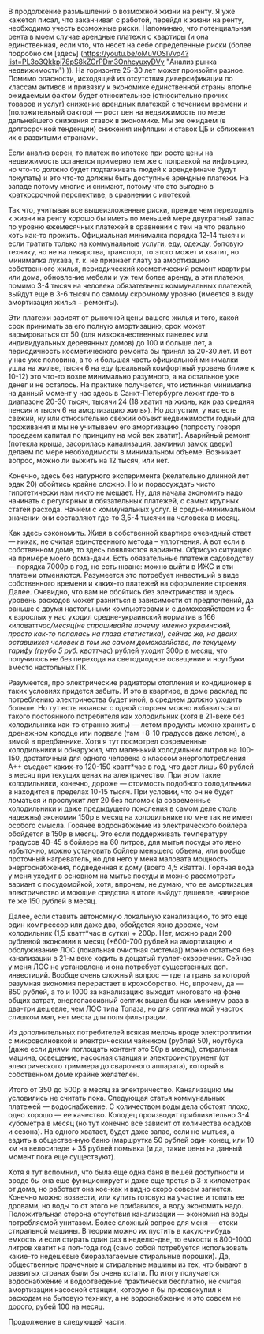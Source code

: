 В продолжение размышлений о возможной жизни на ренту. Я уже кажется писал, что заканчивая с работой, перейдя к жизни на ренту, необходимо учесть возможные риски. Напоминаю, что потенциальная рента в моем случае арендные платежи с квартиры (и она единственная, если что, что несет на себе определенные риски (более подробно см [здесь] (https://youtu.be/oMuVOSIVvq4?list=PL3o3Qkkpj78pS8kZGrPDm3OnhcyuxyDVy "Анализ рынка недвижимости") )). На горизонте 25-30 лет может произойти разное. Помимо опасности, исходящей из отсутствия диверсификации по классам активов и привязку к экономике единственной страны вполне ожидаемым фактом будет относительное (относительно прочих товаров и услуг) снижение арендных платежей с течением времени и (положительный фактор) — рост цен на недвижимость по мере дальнейшего снижения ставок в экономике. Мы же ожидаем (в долгосрочной тенденции) снижения инфляции и ставок ЦБ и сближения их с развитыми странами.

Если анализ верен, то платеж по ипотеке при росте цены на недвижимость останется примерно тем же с поправкой на инфляцию, но что-то должно будет подталкивать людей к аренде(иначе будут покупать) и это что-то должны быть доступные арендные платежи. На западе потому многие и снимают, потому что это выгодно в краткосрочной перспективе, в сравнении с ипотекой.

Так что, учитывая все вышеизложенные риски, прежде чем переходить к жизни на ренту хорошо бы иметь по меньшей мере двукратный запас по уровню ежемесячных платежей в сравнении с тем на что реально хоть как-то прожить. Официальная минималка порядка 12-14 тысяч и если тратить только на коммунальные услуги, еду, одежду, бытовую технику, но не на лекарства, транспорт, то этого может и хватит, но минималка лукава, т. к. не признает плату за амортизацию собственного жилья, периодический косметический ремонт квартиры или дома, обновление мебели и уж тем более аренду, а эти платежи, помимо 3-4 тысяч на человека обязательных коммунальных платежей, выйдут еще в 3-6 тысяч по самому скромному уровню (имеется в виду амортизация жилья + ремонты). 

Эти платежи зависят от рыночной цены вашего жилья и того, какой срок принимать за его полную амортизацию, срок может варьироваться от 50 (для низкокачественных панелек или индивидуальных деревянных домов) до 100 и больше лет, а периодичность косметического ремонта  бы принял за 20-30 лет. И вот у нас уже половина, а то и большая часть официальной минималки ушла на жилье, тысяч 6 на еду (реальный комфортный уровень ближе к 10-12) это что-то возле минимально разумного, а на остальное уже денег и не осталось. На практике получается, что истинная минималка на данный момент у нас здесь в Санкт-Петербурге лежит где-то в диапазоне 20-30 тысяч, тысячи 24 (18 хватит на жизнь, как раз средняя пенсия и тысяч 6 на амортизацию жилья).
Но допустим, у нас есть свежий, ну или относительно свежий объект недвижимости годный для проживания и мы не учитываем его амортизацию (попросту говоря проедаем капитал по принципу на мой век хватит). Аварийный ремонт (потекла крыша, засорилась канализация, заклинил замок двери) делаем по мере необходимости в минимальном объеме. Возникает вопрос, можно ли выжить на 12 тысяч, или нет.

Конечно, здесь без натурного эксперимента (желательно длинной лет эдак 20) обойтись крайне сложно. Но и порассуждать чисто гипотетически нам никто не мешает. Ну, для начала экономить надо начинать с регулярных и обязательных платежей, с самых крупных статей расхода. Начнем с коммунальных услуг. В средне-минимальном значении они составляют где-то 3,5-4 тысячи на человека в месяц.

Как здесь сэкономить. Живя в собственной квартире очевидный ответ — никак, не считая единственного метода – уплотнения. А вот если в собственном доме, то здесь появляются варианты. Обрисую ситуацию на примере моего дома-дачи. Есть обязательные платежи садоводству — порядка 7000р в год, но есть нюанс: можно выйти в ИЖС и эти платежи отменяются. Разумеется это потребует инвестиций в виде собственного времени и каких-то платежей на оформление строения. 
Далее. Очевидно, что вам не обойтись без электричества и здесь уровень расходов может разниться в зависимости от предпочтений, да раньше с двумя настольными компьютерами и с домохозяйством из 4-х взрослых у нас уходил средне-украинский норматив в 166 киловатт*час/месяц(не спрашивайте почему именно украинский, просто как-то попалась на глаза статистика), сейчас же, на двоих оставшихся человек в том же самом домохозяйстве, по текущему тарифу (грубо 5 руб. кватт*час) рублей уходит 300р в месяц, что получилось не без перехода на светодиодное освещение и ноутбуки вместо настольных ПК.

Разумеется, про электрические радиаторы отопления и кондиционер в таких условиях придется забыть. И это в квартире, в доме расклад по потреблению электричества будет иной, в среднем должно уходить больше. Но тут есть нюансы: с одной стороны можно избавиться от такого постоянного потребителя как холодильник (хотя в 21-веке без холодильника как-то странно жить) — летом продукты можно хранить в дренажном колодце или подвале (там +8-10 градусов даже летом), а зимой в предбаннике. Хотя я тут посмотрел современные холодильники и обнаружил, что маленький холодильник литров на 100-150, достаточный для одного человека с классом энергопотребления А++ съедает каких-то 120-150 кватт*час в год, что дает лишь 60 рублей в месяц при текущих ценах на электричество. При этом такие холодильники, конечно, дороже — стоимость подобного холодильника в находится в пределах 10-15 тысяч. При условии, что он не будет ломаться и прослужит лет 20 без поломок (а современные холодильники и даже предыдущего поколения в самом деле столь надежны) экономия 150р в месяц на холодильнике по мне так не имеет особого смысла.
Горячее водоснабжение из электрического бойлера обойдется  в 150р в месяц. Это если поддерживать температуру градусов 40-45 в бойлере на 60 литров, для мытья посуды это явно избыточно, можно установить бойлер меньшего объема, или вообще проточный нагреватель, но для него у меня маловата мощность энергоснабжения, подведенная к дому (всего 4,5 кВатта). Горячая вода у меня уходит в основном на мытье посуды и можно рассмотреть вариант с посудомойкой, хотя, впрочем, не думаю, что ее амортизация электричество и моющие средства в итоге выйдут дешевле, наверное те же 150 рублей в месяц. 

Далее, если ставить автономную локальную канализацию, то это еще один компрессор или даже два, обойдется явно дороже, чем холодильник (1,5 кватт*час в сутки) + 200р. Нет, можно ради 200 рублевой экономии в месяц (+600-700 рублей на амортизацию и обслуживание ЛОС (локальная очистная система)) можно остаться без канализации в 21-м веке ходить в дощатый туалет-скворечник. Сейчас у меня ЛОС не установлена и она потребует существенных доп. инвестиций. Вообще очень сложный вопрос — где та грань за которой разумная экономия перерастает в крохоборство. Но, впрочем, да — 850 рублей, а то и 1000 за канализацию выходит многовато на фоне общих затрат, энергопассивный септик вышел бы как минимум раза в два-три дешевле, чем ЛОС типа Топаза, но для септика мой участок слишком мал, нет места для поля фильтрации. 

Из дополнительных потребителей всякая мелочь вроде электроплитки с микроволновкой и электрическим чайником (рублей 50), ноутбука (даже если днями поглощать контент это 50р в месяц), стиральная машина, освещение, насосная станция и электроинструмент (от электрического триммера до сварочного аппарата), который в собственном доме крайне желателен.

Итого от 350 до 500р в месяц за электричество. Канализацию мы условились не считать пока. Следующая статья коммунальных платежей — водоснабжение. С количеством воды дела обстоят плохо, одно хорошо — ее качество. Колодец производит приблизительно 3-4 кубометра в месяц (но тут конечно все зависит от количества осадков и сезона). На одного хватает, будет даже запас, если не мыться, а ездить в общественную баню (маршрутка 50 рублей один конец, или 10 км на велосипеде + 35 рублей помывка (и да, такие цены на данный момент пока еще существуют).

Хотя я тут вспомнил, что  была еще одна баня в пешей доступности и вроде бы она еще функционирует и даже еще третья в 3-х километрах от дома, но работает она кое-как и видно скоро совсем загнется. Конечно можно возвести, или купить готовую на участке и топить ее дровами, но воды то от этого не прибавится, а воду экономить надо. Положительная сторона отсутствия канализации — экономия на воды потребляемой унитазом. 
Более сложный вопрос для меня — стоки стиральной машины. В теории можно их пустить в какую-нибудь емкость и если стирать один раз в неделю-две, то емкости в 800-1000 литров хватит на пол-года год (само собой потребуется использовать какие-то недешевые биоразлагаемые стиральные порошки). Да, общественные прачечные и стиральные машины из тех, что бывают в развитых странах были бы очень кстати. По итогу получается водоснабжение и водоотведение практически бесплатно, не считая амортизации насосной станции, которую я бы присовокупил к расходам на бытовую технику, а не водоснабжение и это совсем не дорого, рубей 100 на месяц.

Продолжение в следующей части.
